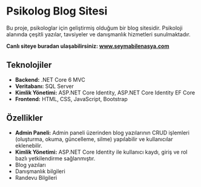 # Psikolog Blog Sitesi

Bu proje, psikologlar için geliştirmiş olduğum bir blog sitesidir. 
Psikoloji alanında çeşitli yazılar, tavsiyeler ve danışmanlık hizmetleri sunulmaktadır.

**Canlı siteye buradan ulaşabilirsiniz: <a href="https://www.seymabilenasya.com/" target="_blank">www.seymabilenasya.com</a>**

## Teknolojiler
- **Backend:** .NET Core 6 MVC
- **Veritabanı:** SQL Server
- **Kimlik Yönetimi:** ASP.NET Core Identity, ASP.NET Core Identity EF Core
- **Frontend:** HTML, CSS, JavaScript, Bootstrap

## Özellikler
- **Admin Paneli:** Admin paneli üzerinden blog yazılarının CRUD işlemleri (oluşturma, okuma, güncelleme, silme) yapılabilir ve kullanıcılar eklenebilir.
- **Kimlik Yönetimi:** ASP.NET Core Identity ile kullanıcı kaydı, giriş ve rol bazlı yetkilendirme sağlanmıştır.
- Blog yazıları
- Danışmanlık bilgileri
- Randevu Bilgileri

